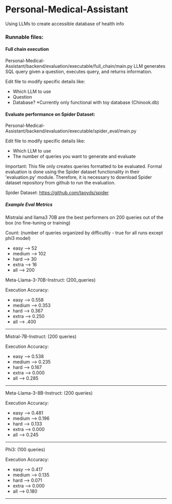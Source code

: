 # Personal-Medical-Assistant
Using LLMs to create accessible database of health info



### Runnable files:

#### Full chain execution
Personal-Medical-Assistant/backend/evaluation/executable/full_chain/main.py
LLM generates SQL query given a question, executes query, and returns information. 

Edit file to modify specific details like:
- Which LLM to use
- Question
- Database? *Currently only functional with toy database (Chinook.db)

#### Evaluate performance on Spider Dataset:
Personal-Medical-Assistant/backend/evaluation/executable/spider_eval/main.py

Edit file to modify specific details like:
- Which LLM to use
- The number of queries you want to generate and evaluate

Important: 
    This file only creates queries formatted to be evaluated. Formal evaluation is done using the Spider dataset functionality in their 'evaluation.py' module. Therefore, it is necessary to download Spider dataset repository from github to run the evaluation.  

Spider Dataset: https://github.com/taoyds/spider


##### Example Eval Metrics

Mistralai and llama3 70B are the best performers on 200 queries out of the box (no fine-tuning or training)

Count: (number of queries organized by difficultly - true for all runs except phi3 model)
- easy --> 52
- medium --> 102
- hard --> 30
- extra --> 16
- all --> 200

Meta-Llama-3-70B-Instruct: (200_queries)

Execution Accuracy:
- easy --> 0.558
- medium --> 0.353 
- hard --> 0.367
- extra --> 0.250
- all --> .400 

*****************************************************

Mistral-7B-Instruct: (200 queries) 

Execution Accuracy:
- easy --> 0.538
- medium --> 0.235  
- hard --> 0.167
- extra --> 0.000
- all --> 0.285


*****************************************************

Meta-Llama-3-8B-Instruct: (200 queries) 

Execution Accuracy:
- easy --> 0.481 
- medium --> 0.196  
- hard --> 0.133
- extra --> 0.000
- all --> 0.245  

*****************************************************

Phi3: (100 queries)

Execution Accuracy:
- easy --> 0.417
- medium --> 0.135 
- hard --> 0.071 
- extra --> 0.000
- all --> 0.180 

*****************************************************
